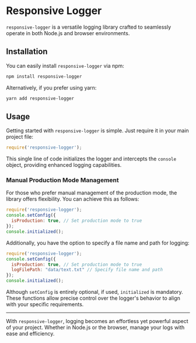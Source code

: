 # Responsive Logger

`responsive-logger` is a versatile logging library crafted to seamlessly operate in both Node.js and browser environments.

## Installation

You can easily install `responsive-logger` via npm:

```bash
npm install responsive-logger
```

Alternatively, if you prefer using yarn:

```bash
yarn add responsive-logger
```

## Usage

Getting started with `responsive-logger` is simple. Just require it in your main project file:

```javascript
require('responsive-logger');
```

This single line of code initializes the logger and intercepts the `console` object, providing enhanced logging capabilities.

### Manual Production Mode Management

For those who prefer manual management of the production mode, the library offers flexibility. You can achieve this as follows:

```javascript
require('responsive-logger');
console.setConfig({
  isProduction: true, // Set production mode to true
});
console.initialized();
```

Additionally, you have the option to specify a file name and path for logging:

```javascript
require('responsive-logger');
console.setConfig({
  isProduction: true, // Set production mode to true
  logFilePath: "data/text.txt" // Specify file name and path
});
console.initialized();
```

Although `setConfig` is entirely optional, if used, `initialized` is mandatory. These functions allow precise control over the logger's behavior to align with your specific requirements.

---

With `responsive-logger`, logging becomes an effortless yet powerful aspect of your project. Whether in Node.js or the browser, manage your logs with ease and efficiency.